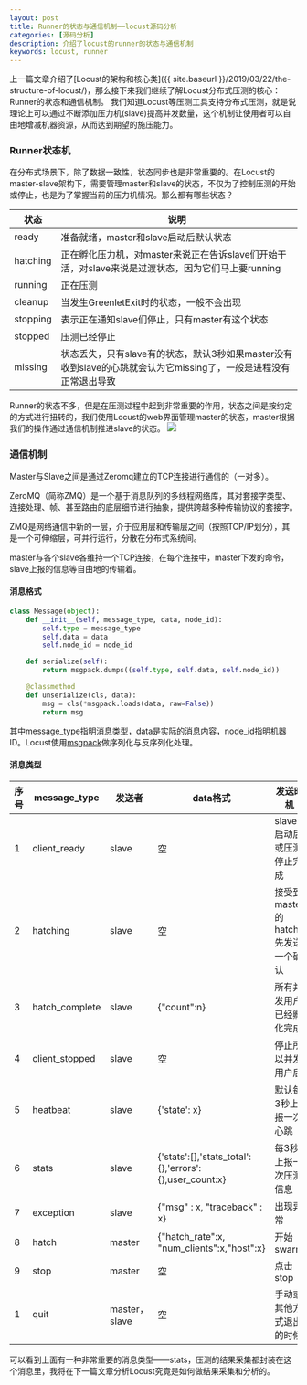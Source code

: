 ```yaml
---
layout: post
title: Runner的状态与通信机制——locust源码分析
categories: [源码分析]
description: 介绍了locust的runner的状态与通信机制
keywords: locust, runner
---
```


上一篇文章介绍了[Locust的架构和核心类]({{ site.baseurl }}/2019/03/22/the-structure-of-locust/)，那么接下来我们继续了解Locust分布式压测的核心：Runner的状态和通信机制。
我们知道Locust等压测工具支持分布式压测，就是说理论上可以通过不断添加压力机(slave)提高并发数量，这个机制让使用者可以自由地增减机器资源，从而达到期望的施压能力。

### Runner状态机

在分布式场景下，除了数据一致性，状态同步也是非常重要的。在Locust的master-slave架构下，需要管理master和slave的状态，不仅为了控制压测的开始或停止，也是为了掌握当前的压力机情况。那么都有哪些状态？

| 状态 | 说明 | 
| ------ | ------ |
| ready | 准备就绪，master和slave启动后默认状态 |
| hatching | 正在孵化压力机，对master来说正在告诉slave们开始干活，对slave来说是过渡状态，因为它们马上要running |
| running | 正在压测 |
| cleanup | 当发生GreenletExit时的状态，一般不会出现 |
| stopping | 表示正在通知slave们停止，只有master有这个状态 |
| stopped | 压测已经停止 |
| missing | 状态丢失，只有slave有的状态，默认3秒如果master没有收到slave的心跳就会认为它missing了，一般是进程没有正常退出导致 |

Runner的状态不多，但是在压测过程中起到非常重要的作用，状态之间是按约定的方式进行扭转的，我们使用Locust的web界面管理master的状态，master根据我们的操作通过通信机制推进slave的状态。
![](http://processon.com/chart_image/5dd7f966e4b052b7c58c33d4.png)

### 通信机制
Master与Slave之间是通过Zeromq建立的TCP连接进行通信的（一对多）。

ZeroMQ（简称ZMQ）是一个基于消息队列的多线程网络库，其对套接字类型、连接处理、帧、甚至路由的底层细节进行抽象，提供跨越多种传输协议的套接字。

ZMQ是网络通信中新的一层，介于应用层和传输层之间（按照TCP/IP划分），其是一个可伸缩层，可并行运行，分散在分布式系统间。

master与各个slave各维持一个TCP连接，在每个连接中，master下发的命令，slave上报的信息等自由地的传输着。

#### 消息格式

```python
class Message(object):
    def __init__(self, message_type, data, node_id):
        self.type = message_type
        self.data = data
        self.node_id = node_id

    def serialize(self):
        return msgpack.dumps((self.type, self.data, self.node_id))

    @classmethod
    def unserialize(cls, data):
        msg = cls(*msgpack.loads(data, raw=False))
        return msg
```

其中message_type指明消息类型，data是实际的消息内容，node_id指明机器ID。Locust使用[msgpack](https://msgpack.org/)做序列化与反序列化处理。

#### 消息类型

| 序号 | message_type | 发送者 | data格式 | 发送时机 |
| ------ | ------ | ------ | ------ | ------ |
| 1 | client_ready | slave | 空 | slave启动后或压测停止完成 |
| 2 | hatching | slave | 空 | 接受到master的hatch先发送一个确认 |
| 3 | hatch_complete | slave | {"count":n} | 所有并发用户已经孵化完成 |
| 4 | client_stopped | slave | 空 | 停止所以并发用户后 |
| 5 | heatbeat | slave | {'state': x} | 默认每3秒上报一次心跳 |
| 6 | stats | slave | {'stats':[],'stats_total':{},'errors':{},user_count:x} | 每3秒上报一次压测信息 |
| 7 | exception | slave | {"msg" : x, "traceback" : x} | 出现异常 |
| 8 | hatch | master | {"hatch_rate":x,         "num_clients":x,"host":x} | 开始swarm |
| 9 | stop | master | 空 | 点击stop |
| 1 | quit | master，slave | 空 | 手动或其他方式退出的时候

可以看到上面有一种非常重要的消息类型——stats，压测的结果采集都封装在这个消息里，我将在下一篇文章分析Locust究竟是如何做结果采集和分析的。
